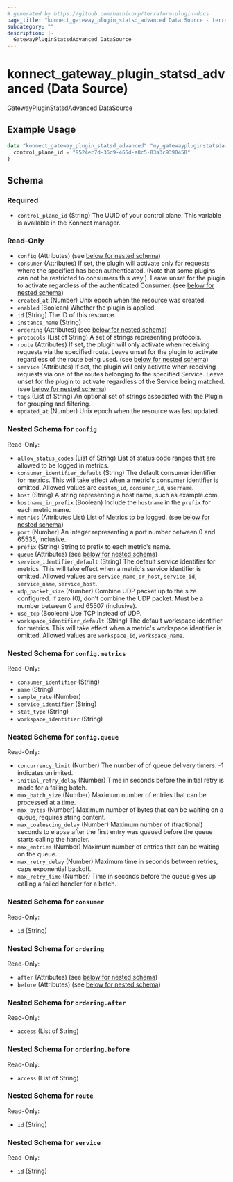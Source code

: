 ```yaml
---
# generated by https://github.com/hashicorp/terraform-plugin-docs
page_title: "konnect_gateway_plugin_statsd_advanced Data Source - terraform-provider-konnect"
subcategory: ""
description: |-
  GatewayPluginStatsdAdvanced DataSource
---
```


# konnect_gateway_plugin_statsd_advanced (Data Source)

GatewayPluginStatsdAdvanced DataSource

## Example Usage

```terraform
data "konnect_gateway_plugin_statsd_advanced" "my_gatewaypluginstatsdadvanced" {
  control_plane_id = "9524ec7d-36d9-465d-a8c5-83a3c9390458"
}
```

<!-- schema generated by tfplugindocs -->
## Schema

### Required

- `control_plane_id` (String) The UUID of your control plane. This variable is available in the Konnect manager.

### Read-Only

- `config` (Attributes) (see [below for nested schema](#nestedatt--config))
- `consumer` (Attributes) If set, the plugin will activate only for requests where the specified has been authenticated. (Note that some plugins can not be restricted to consumers this way.). Leave unset for the plugin to activate regardless of the authenticated Consumer. (see [below for nested schema](#nestedatt--consumer))
- `created_at` (Number) Unix epoch when the resource was created.
- `enabled` (Boolean) Whether the plugin is applied.
- `id` (String) The ID of this resource.
- `instance_name` (String)
- `ordering` (Attributes) (see [below for nested schema](#nestedatt--ordering))
- `protocols` (List of String) A set of strings representing protocols.
- `route` (Attributes) If set, the plugin will only activate when receiving requests via the specified route. Leave unset for the plugin to activate regardless of the route being used. (see [below for nested schema](#nestedatt--route))
- `service` (Attributes) If set, the plugin will only activate when receiving requests via one of the routes belonging to the specified Service. Leave unset for the plugin to activate regardless of the Service being matched. (see [below for nested schema](#nestedatt--service))
- `tags` (List of String) An optional set of strings associated with the Plugin for grouping and filtering.
- `updated_at` (Number) Unix epoch when the resource was last updated.

<a id="nestedatt--config"></a>
### Nested Schema for `config`

Read-Only:

- `allow_status_codes` (List of String) List of status code ranges that are allowed to be logged in metrics.
- `consumer_identifier_default` (String) The default consumer identifier for metrics. This will take effect when a metric's consumer identifier is omitted. Allowed values are `custom_id`, `consumer_id`, `username`.
- `host` (String) A string representing a host name, such as example.com.
- `hostname_in_prefix` (Boolean) Include the `hostname` in the `prefix` for each metric name.
- `metrics` (Attributes List) List of Metrics to be logged. (see [below for nested schema](#nestedatt--config--metrics))
- `port` (Number) An integer representing a port number between 0 and 65535, inclusive.
- `prefix` (String) String to prefix to each metric's name.
- `queue` (Attributes) (see [below for nested schema](#nestedatt--config--queue))
- `service_identifier_default` (String) The default service identifier for metrics. This will take effect when a metric's service identifier is omitted. Allowed values are `service_name_or_host`, `service_id`, `service_name`, `service_host`.
- `udp_packet_size` (Number) Combine UDP packet up to the size configured. If zero (0), don't combine the UDP packet. Must be a number between 0 and 65507 (inclusive).
- `use_tcp` (Boolean) Use TCP instead of UDP.
- `workspace_identifier_default` (String) The default workspace identifier for metrics. This will take effect when a metric's workspace identifier is omitted. Allowed values are `workspace_id`, `workspace_name`.

<a id="nestedatt--config--metrics"></a>
### Nested Schema for `config.metrics`

Read-Only:

- `consumer_identifier` (String)
- `name` (String)
- `sample_rate` (Number)
- `service_identifier` (String)
- `stat_type` (String)
- `workspace_identifier` (String)


<a id="nestedatt--config--queue"></a>
### Nested Schema for `config.queue`

Read-Only:

- `concurrency_limit` (Number) The number of of queue delivery timers. -1 indicates unlimited.
- `initial_retry_delay` (Number) Time in seconds before the initial retry is made for a failing batch.
- `max_batch_size` (Number) Maximum number of entries that can be processed at a time.
- `max_bytes` (Number) Maximum number of bytes that can be waiting on a queue, requires string content.
- `max_coalescing_delay` (Number) Maximum number of (fractional) seconds to elapse after the first entry was queued before the queue starts calling the handler.
- `max_entries` (Number) Maximum number of entries that can be waiting on the queue.
- `max_retry_delay` (Number) Maximum time in seconds between retries, caps exponential backoff.
- `max_retry_time` (Number) Time in seconds before the queue gives up calling a failed handler for a batch.



<a id="nestedatt--consumer"></a>
### Nested Schema for `consumer`

Read-Only:

- `id` (String)


<a id="nestedatt--ordering"></a>
### Nested Schema for `ordering`

Read-Only:

- `after` (Attributes) (see [below for nested schema](#nestedatt--ordering--after))
- `before` (Attributes) (see [below for nested schema](#nestedatt--ordering--before))

<a id="nestedatt--ordering--after"></a>
### Nested Schema for `ordering.after`

Read-Only:

- `access` (List of String)


<a id="nestedatt--ordering--before"></a>
### Nested Schema for `ordering.before`

Read-Only:

- `access` (List of String)



<a id="nestedatt--route"></a>
### Nested Schema for `route`

Read-Only:

- `id` (String)


<a id="nestedatt--service"></a>
### Nested Schema for `service`

Read-Only:

- `id` (String)
